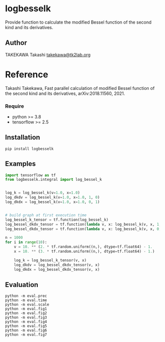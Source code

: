 # logbesselk
Provide function to calculate the modified Bessel function of the second kind
and its derivatives.


## Author
TAKEKAWA Takashi <takekawa@tk2lab.org>


# Reference
Takashi Takekawa, Fast parallel calculation of modified Bessel function
of the second kind and its derivatives, arXiv:2018.11560, 2021.


### Require
- python >= 3.8
- tensorflow >= 2.5


## Installation
```shell
pip install logbesselk
```


## Examples
```python
import tensorflow as tf
from logbesselk.integral import log_bessel_k


log_k = log_bessel_k(v=1.0, x=1.0)
log_dkdv = log_bessel_k(v=1.0, x=1.0, 1, 0)
log_dkdx = log_bessel_k(v=1.0, x=1.0, 0, 1)


# build graph at first execution time
log_bessel_k_tensor = tf.function(log_bessel_k)
log_bessel_dkdv_tensor = tf.function(lambda v, x: log_bessel_k(v, x, 1, 0))
log_bessel_dkdx_tensor = tf.function(lambda v, x: log_bessel_k(v, x, 0, 1))

n = 1000
for i in range(10):
    v = 10. ** (2. * tf.random.uniform((n,), dtype=tf.float64) - 1.
    x = 10. ** (3. * tf.random.uniform((n,), dtype=tf.float64) - 1.)

    log_k = log_bessel_k_tensor(v, x)
    log_dkdv = log_bessel_dkdv_tensor(v, x)
    log_dkdx = log_bessel_dkdx_tensor(v, x)
```


## Evaluation
```shell
python -m eval.prec
python -m eval.time
python -m eval.scale
python -m eval.fig1
python -m eval.fig2
python -m eval.fig3
python -m eval.fig4
python -m eval.fig5
python -m eval.fig6
python -m eval.fig7
```
